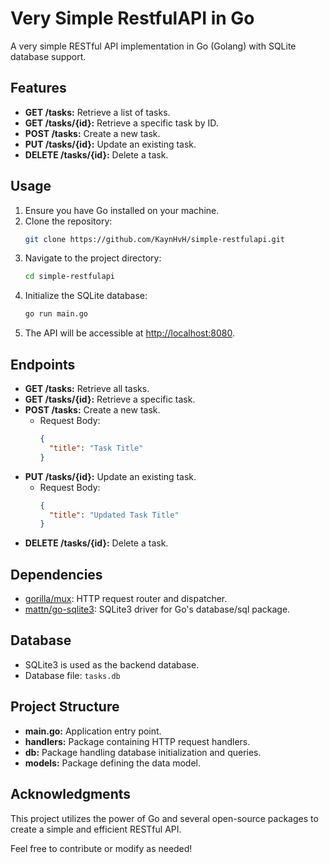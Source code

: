 # Very Simple RestfulAPI in Go

A very simple RESTful API implementation in Go (Golang) with SQLite database support.

## Features
- **GET /tasks:** Retrieve a list of tasks.
- **GET /tasks/{id}:** Retrieve a specific task by ID.
- **POST /tasks:** Create a new task.
- **PUT /tasks/{id}:** Update an existing task.
- **DELETE /tasks/{id}:** Delete a task.

## Usage
1. Ensure you have Go installed on your machine.
2. Clone the repository:
   ```bash
   git clone https://github.com/KaynHvH/simple-restfulapi.git
   ```
3. Navigate to the project directory:
   ```bash
   cd simple-restfulapi
   ```
4. Initialize the SQLite database:
   ```bash
   go run main.go
   ```
5. The API will be accessible at [http://localhost:8080](http://localhost:8080).

## Endpoints
- **GET /tasks:** Retrieve all tasks.
- **GET /tasks/{id}:** Retrieve a specific task.
- **POST /tasks:** Create a new task.
  - Request Body:
    ```json
    {
      "title": "Task Title"
    }
    ```
- **PUT /tasks/{id}:** Update an existing task.
  - Request Body:
    ```json
    {
      "title": "Updated Task Title"
    }
    ```
- **DELETE /tasks/{id}:** Delete a task.

## Dependencies
- [gorilla/mux](https://github.com/gorilla/mux): HTTP request router and dispatcher.
- [mattn/go-sqlite3](https://github.com/mattn/go-sqlite3): SQLite3 driver for Go's database/sql package.

## Database
- SQLite3 is used as the backend database.
- Database file: `tasks.db`

## Project Structure
- **main.go:** Application entry point.
- **handlers:** Package containing HTTP request handlers.
- **db:** Package handling database initialization and queries.
- **models:** Package defining the data model.

## Acknowledgments
This project utilizes the power of Go and several open-source packages to create a simple and efficient RESTful API.

Feel free to contribute or modify as needed!
